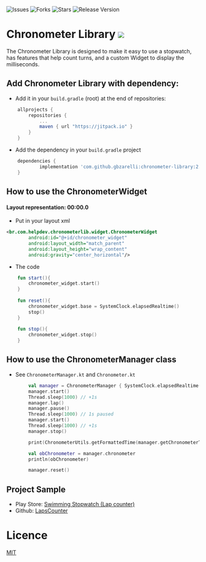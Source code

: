 ![Issues](https://img.shields.io/github/issues/gbzarelli/chronometer-library.svg) ![Forks](https://img.shields.io/github/forks/gbzarelli/chronometer-library.svg) ![Stars](https://img.shields.io/github/stars/gbzarelli/chronometer-library.svg) ![Release Version](https://img.shields.io/github/release/gbzarelli/chronometer-library.svg)

# Chronometer Library [![](https://jitpack.io/v/gbzarelli/chronometer-library.svg)](https://jitpack.io/#gbzarelli/chronometer-library)
 
 The Chronometer Library is designed to make it easy to use a stopwatch, 
 has features that help count turns, and a custom Widget to display 
 the milliseconds.
 
## Add Chronometer Library with dependency:

- Add it in your `build.gradle` (root) at the end of repositories:

```gradle
	allprojects {
		repositories {
			...
			maven { url "https://jitpack.io" }
		}
	}
```

- Add the dependency in your `build.gradle` project

```gradle
	dependencies {
	        implementation 'com.github.gbzarelli:chronometer-library:2.0.0'
	}
```

## How to use the ChronometerWidget
 
#### Layout representation: 00:00.0
 
- Put in your layout xml

```xml
<br.com.helpdev.chronometerlib.widget.ChronometerWidget
        android:id="@+id/chronometer_widget"
        android:layout_width="match_parent"
        android:layout_height="wrap_content"
        android:gravity="center_horizontal"/>
```

- The code 

```kotlin
    fun start(){
        chronometer_widget.start()
    }
    
    fun reset(){
        chronometer_widget.base = SystemClock.elapsedRealtime()
        stop() 
    }
    
    fun stop(){
        chronometer_widget.stop()
    }
```

## How to use the ChronometerManager class

- See `ChronometerManager.kt` and `Chronometer.kt`

```kotlin
        val manager = ChronometerManager { SystemClock.elapsedRealtime() }
        manager.start()
        Thread.sleep(1000) // +1s
        manager.lap()
        manager.pause()
        Thread.sleep(1000) // 1s paused
        manager.start()
        Thread.sleep(1000) // +1s
        manager.stop()

        print(ChronometerUtils.getFormattedTime(manager.getChronometerTime()))

        val obChronometer = manager.chronometer
        println(obChronometer)

        manager.reset()
```

## Project Sample

- Play Store: [Swimming Stopwatch (Lap counter)](https://play.google.com/store/apps/details?id=br.com.helpdev.lapscounter.swimming&hl=en)
- Github: [LapsCounter](https://github.com/gbzarelli/LapsCounter)

# Licence

[MIT](https://choosealicense.com/licenses/mit/)
